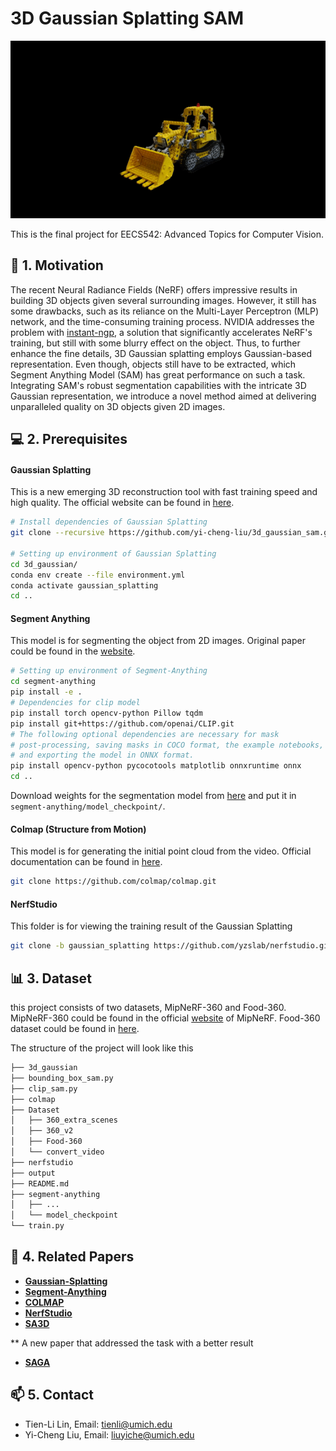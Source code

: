 # 3D Gaussian Splatting SAM

<p align="center">
  <img src="https://github.com/yi-cheng-liu/3d_gaussian_sam/blob/main/.assets/bulldozer.gif" alt="gif">
</p>
This is the final project for EECS542: Advanced Topics for Computer Vision. 


## 🚀 1. Motivation
The recent Neural Radiance Fields (NeRF) offers impressive results in building 3D objects given several surrounding images. However, it still has some drawbacks, such as its reliance on the Multi-Layer Perceptron (MLP) network, and the time-consuming training process. NVIDIA addresses the problem with [instant-ngp](https://github.com/NVlabs/instant-ngp), a solution that significantly accelerates NeRF's training, but still with some blurry effect on the object. Thus, to further enhance the fine details, 3D Gaussian splatting employs Gaussian-based representation. Even though, objects still have to be extracted, which Segment Anything Model (SAM) has great performance on such a task. Integrating SAM's robust segmentation capabilities with the intricate 3D Gaussian representation, we introduce a novel method aimed at delivering unparalleled quality on 3D objects given 2D images.

## 💻 2. Prerequisites

#### Gaussian Splatting
This is a new emerging 3D reconstruction tool with fast training speed and high quality. The official website can be found in [here](https://repo-sam.inria.fr/fungraph/3d-gaussian-splatting/).
```bash
# Install dependencies of Gaussian Splatting
git clone --recursive https://github.com/yi-cheng-liu/3d_gaussian_sam.git

# Setting up environment of Gaussian Splatting
cd 3d_gaussian/
conda env create --file environment.yml
conda activate gaussian_splatting
cd ..
```

#### Segment Anything
This model is for segmenting the object from 2D images. Original paper could be found in the [website](https://segment-anything.com/). 
```bash
# Setting up environment of Segment-Anything
cd segment-anything
pip install -e .
# Dependencies for clip model
pip install torch opencv-python Pillow tqdm
pip install git+https://github.com/openai/CLIP.git
# The following optional dependencies are necessary for mask 
# post-processing, saving masks in COCO format, the example notebooks, 
# and exporting the model in ONNX format. 
pip install opencv-python pycocotools matplotlib onnxruntime onnx
cd ..
```

Download weights for the segmentation model from [here](https://github.com/facebookresearch/segment-anything#model-checkpoints) and put it in `segment-anything/model_checkpoint/`.


#### Colmap (Structure from Motion)
This model is for generating the initial point cloud from the video. Official documentation can be found in [here](https://colmap.github.io/). 
```bash
git clone https://github.com/colmap/colmap.git
```

#### NerfStudio
This folder is for viewing the training result of the Gaussian Splatting
```bash
git clone -b gaussian_splatting https://github.com/yzslab/nerfstudio.git
```
## 📊 3. Dataset
this project consists of two datasets, MipNeRF-360 and Food-360. MipNeRF-360 could be found in the official [website](https://jonbarron.info/mipnerf360/) of MipNeRF. Food-360 dataset could be found in [here](https://www.kaggle.com/datasets/liuyiche/food-360-dataset/). 



The structure of the project will look like this
```bash
├── 3d_gaussian
├── bounding_box_sam.py
├── clip_sam.py
├── colmap
├── Dataset
│   ├── 360_extra_scenes
│   ├── 360_v2
│   ├── Food-360
│   └── convert_video
├── nerfstudio
├── output
├── README.md
├── segment-anything
│   ├── ...
│   └── model_checkpoint
└── train.py
```



## 📄 4. Related Papers
 
+ [**Gaussian-Splatting**](https://github.com/graphdeco-inria/gaussian-splatting)
+ [**Segment-Anything**](https://github.com/facebookresearch/segment-anything)
+ [**COLMAP**](https://github.com/colmap/colmap)
+ [**NerfStudio**](https://github.com/yzslab/nerfstudio)
+ [**SA3D**](https://github.com/Jumpat/SegmentAnythingin3D)


** A new paper that addressed the task with a better result
+ [**SAGA**](https://github.com/Jumpat/SegAnyGAussians)

## 📫 5. Contact

+ Tien-Li Lin, Email: tienli@umich.edu
+ Yi-Cheng Liu, Email: liuyiche@umich.edu

